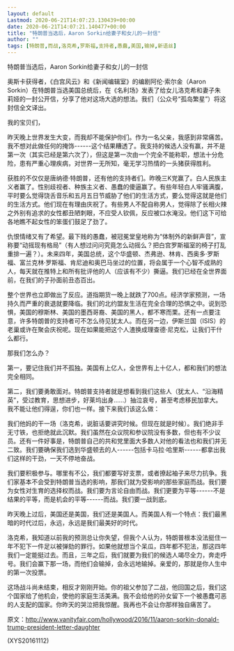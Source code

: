 ```yaml
---
layout: default
Lastmod: 2020-06-21T14:07:23.130439+00:00
date: 2020-06-21T14:07:21.140477+00:00
title: "特朗普当选后，Aaron Sorkin给妻子和女儿的一封信"
author: ""
tags: [特朗普,而战,洛克希,罗斯福,支持者,愚蠢,美国,输掉,新语丝]
---
```


特朗普当选后，Aaron Sorkin给妻子和女儿的一封信

奥斯卡获得者，《白宫风云》和《新闻编辑室》的编剧阿伦·索尔金（Aaron Sorkin）在特朗普当选美国总统后，在《名利场》发表了给女儿洛克希和妻子朱莉娅的一封公开信，分享了他对这场大选的想法。我们（公众号“孤岛繁星”）将这封信全文译出。

我的宝贝们，

昨天晚上世界发生大变，而我却不能保护你们。作为一名父亲，我感到非常痛苦。我不想对此做任何的掩饰------这个结果糟透了。我支持的候选人没有赢，并不是第一次（其实已经是第六次了），但这是第一次由一个完全不能称职，想法十分危险，患有严重心理疾病，对世界一无所知，毫无学习热情的一头猪获得胜利。

获胜的不仅仅是唐纳德·特朗普，还有他的支持者们。昨晚三K党赢了。白人民族主义者赢了。性别歧视者、种族主义者、愚蠢的傻逼赢了。有些年轻白人牢骚满腹，平时要么觉得饶舌音乐和五月五日节威胁了他们的生活方式，要么觉得这就是他们的生活方式。他们现在有理由庆祝了。有些男人不配自称男人，觉得除了长相火辣之外别有追求的女性都丑陋刺眼，不应受人钦佩，反应被口水淹没。他们这下可给各地瞧不起女性的笨蛋们鼓足了劲了。

仇恨情绪又有了希望。最下贱的愚蠢，被冠冕堂皇地称为“体制外的新鲜声音”，宣称要“动摇现有格局”（有人想过问问究竟怎么动摇么？把白宫罗斯福室的椅子打乱重排一遍？）。未来四年，美国总统，这个华盛顿、杰弗逊、林肯、西奥多·罗斯福、富兰克林·罗斯福、肯尼迪和奥巴马坐过的位置，将会属于一个心智不成熟的人，每天就在推特上和所有批评他的人（应该有不少）撕逼。我们已经在全世界面前，在我们的子孙面前丑态百出。

整个世界也立即做出了反应。道指期货一晚上就跌了700点。经济学家预测，一场持久而严重的衰退就要降临。我们的北约盟友生活在完全合理的恐惧之中。说到恐惧，美国的穆斯林、美国的墨西哥裔、美国的黑人，都不寒而栗。还有一点要注意，许多特朗普的支持者可不怎么待见犹太人。而在另一边，伊斯兰国（ISIS）的老巢或许在聚会庆祝呢。现在如果能把这个人渣换成理查德·尼克松，让我们干什么都行。

那我们怎么办？

第一，要记住我们并不孤独。美国有上亿人，全世界有上十亿人，都和我们的想法完全相同。

第二，我们要勇敢面对。特朗普支持者就是想看到我们这些人（犹太人、“沿海精英”，受过教育，思想进步，好莱坞出身……）抽泣哀号，甚至考虑移民加拿大。我不能让他们得逞，你们也一样。接下来我们该这么做：

我们他妈的干一场（洛克希，说脏话要讲究时候。但现在就是时候）。我们绝非手无寸铁，也拒绝就此沉默。我们虽然在众议院和参议院没有多数，但也有不少议员。还有一件好事是，特朗普自己的共和党里面大多数人对他的看法也和我们并无二致。我们要确保我们选到华盛顿去的人------包括卡马拉·哈里斯------都拿出我们这样的干劲，一天不停地奋战。

我们要积极参与。哪里有不公，我们都要写好支票，或者撩起袖子来尽力抗争。我们家基本不会受到特朗普当选的影响，那我们就为受影响的那些家庭而战。我们要为女性对生育的选择权而战。我们要为言论自由而战。我们更要为平等------不是结果的平等，而是机会的平等------而战。我们要一战到底。

昨天晚上过后，美国还是美国，我们还是美国人。而美国人有一个特点：我们最黑暗的时代过后，永远，永远是我们最美好的时代。

洛克希，我知道以前我的预测总让你失望，但我个人认为，特朗普根本没法挺住一年不犯下一件足以被弹劾的罪行。如果他就想当个呆瓜，四年都不犯法，那这四年我们一定能挺过去。而且，三年之后，我们就要为我们的候选人竭尽全力，奔走呼号。我们会赢下那一场，而他们会输掉，会永远地输掉。亲爱的，那就是你人生中的第一次投票。

这场战斗尚未结束，相反才刚刚开始。你的祖父参加了二战，他回国之后，我们这个国家给了他机会，使他的家庭生活美满。我不会给他的孙女留下一个被愚蠢可恶的人支配的国家。你昨天的哭泣把我惊醒。我再也不会让你那样独自痛苦了。

原文：http://www.vanityfair.com/hollywood/2016/11/aaron-sorkin-donald-trump-president-letter-daughter

(XYS20161112)

